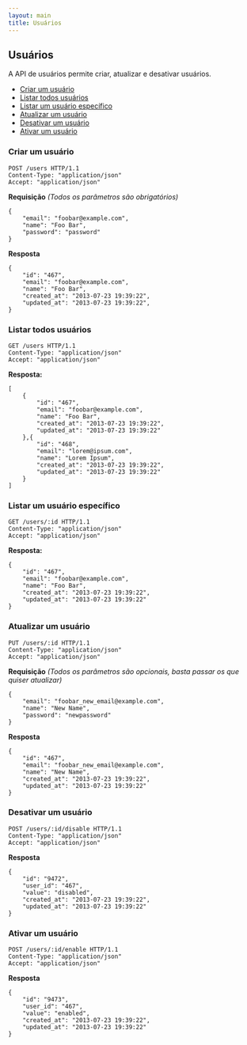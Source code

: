 ```yaml
---
layout: main
title: Usuários
---
```


## Usuários

A API de usuários permite criar, atualizar e desativar usuários.

- [Criar um usuário](#create)
- [Listar todos usuários](#index)
- [Listar um usuário específico](#show)
- [Atualizar um usuário](#update)
- [Desativar um usuário](#disable)
- [Ativar um usuário](#enable)

### <a name="create">Criar um usuário</a>

    POST /users HTTP/1.1
    Content-Type: "application/json"
    Accept: "application/json"

**Requisição** *(Todos os parâmetros são obrigatórios)*

    {
        "email": "foobar@example.com",
        "name": "Foo Bar",
        "password": "password"
    }

**Resposta**

    {
        "id": "467",
        "email": "foobar@example.com",
        "name": "Foo Bar",
        "created_at": "2013-07-23 19:39:22",
        "updated_at": "2013-07-23 19:39:22",
    }

### <a name="index">Listar todos usuários</a>

    GET /users HTTP/1.1
    Content-Type: "application/json"
    Accept: "application/json"

**Resposta:**

    [
        {
            "id": "467",
            "email": "foobar@example.com",
            "name": "Foo Bar",
            "created_at": "2013-07-23 19:39:22",
            "updated_at": "2013-07-23 19:39:22"
        },{
            "id": "468",
            "email": "lorem@ipsum.com",
            "name": "Lorem Ipsum",
            "created_at": "2013-07-23 19:39:22",
            "updated_at": "2013-07-23 19:39:22"
        }
    ]

### <a name="show">Listar um usuário específico</a>

    GET /users/:id HTTP/1.1
    Content-Type: "application/json"
    Accept: "application/json"

**Resposta:**

    {
        "id": "467",
        "email": "foobar@example.com",
        "name": "Foo Bar",
        "created_at": "2013-07-23 19:39:22",
        "updated_at": "2013-07-23 19:39:22"
    }

### <a name="update">Atualizar um usuário</a>

    PUT /users/:id HTTP/1.1
    Content-Type: "application/json"
    Accept: "application/json"

**Requisição** *(Todos os parâmetros são opcionais, basta passar os que quiser atualizar)*

    {
        "email": "foobar_new_email@example.com",
        "name": "New Name",
        "password": "newpassword"
    }

**Resposta**

    {
        "id": "467",
        "email": "foobar_new_email@example.com",
        "name": "New Name",
        "created_at": "2013-07-23 19:39:22",
        "updated_at": "2013-07-23 19:39:22"
    }

### <a name="disable">Desativar um usuário</a>

    POST /users/:id/disable HTTP/1.1
    Content-Type: "application/json"
    Accept: "application/json"

**Resposta**

    {
        "id": "9472",
        "user_id": "467",
        "value": "disabled",
        "created_at": "2013-07-23 19:39:22",
        "updated_at": "2013-07-23 19:39:22"
    }

### <a name="enable">Ativar um usuário</a>

    POST /users/:id/enable HTTP/1.1
    Content-Type: "application/json"
    Accept: "application/json"

**Resposta**

    {
        "id": "9473",
        "user_id": "467",
        "value": "enabled",
        "created_at": "2013-07-23 19:39:22",
        "updated_at": "2013-07-23 19:39:22"
    }
